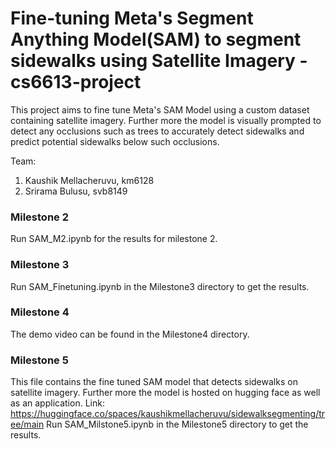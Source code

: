 # Fine-tuning Meta's Segment Anything Model(SAM) to segment sidewalks using Satellite Imagery - cs6613-project

This project aims to fine tune Meta's SAM Model using a custom dataset containing satellite imagery. Further more the model is visually prompted to detect any occlusions such as trees to accurately detect sidewalks and predict potential sidewalks below such occlusions.

Team:
1. Kaushik Mellacheruvu, km6128
2. Srirama Bulusu, svb8149

### Milestone 2
Run SAM_M2.ipynb for the results for milestone 2. 


### Milestone 3
Run SAM_Finetuning.ipynb in the Milestone3 directory to get the results.


### Milestone 4
The demo video can be found in the Milestone4 directory.

### Milestone 5

This file contains the fine tuned SAM model that detects sidewalks on satellite imagery. Further more the model is hosted on hugging face as well as an application.
Link: https://huggingface.co/spaces/kaushikmellacheruvu/sidewalksegmenting/tree/main
Run SAM_Milstone5.ipynb in the Milestone5 directory to get the results. 

